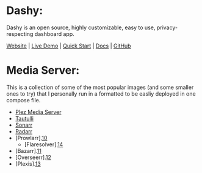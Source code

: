 # Dashy: #

Dashy is an open source, highly customizable, easy to use, privacy-respecting dashboard app. 

[Website][1] |  [Live Demo][4] |  [Quick Start][2] |  [Docs][3] |  [GitHub][5]

[1]: https://dashy.to                               "Website"
[2]: https://dashy.to/docs/quick-start              "Quick Start"
[3]: https://dashy.to/docs                          "Docs"
[4]: https://demo.dashy.to                          "Live Demo"
[5]: https://github.com/lissy93/dashy               "GitHub"

# Media Server: #

This is a collection of some of the most popular images (and some smaller ones to try) that I personally run in a formatted to be easliy deployed in one compose file.

- [Plez Media Server][6]
- [Tautulli][7]
- [Sonarr][8]
- [Radarr][9]
- [Prowlarr].[10]
   - [Flaresolver].[14]
- [Bazarr].[11]
- [Overseerr].[12]
- [Plexis].[13]

[6]: https://hub.docker.com/r/plexinc/pms-docker/                    "Plex Media Server"
[7]: https://hub.docker.com/r/tautulli/tautulli/                     "Tautulli"
[8]: https://wiki.servarr.com/sonarr/installation/docker             "Sonarr"
[9]: https://wiki.servarr.com/radarr/installation/docker             "Radarr"
[10]: https://wiki.servarr.com/prowlarr/installation/docker                     "Prowlarr"
[14]: https://github.com/FlareSolverr/FlareSolverr/                 "Flaresolver"
[11]: https://hotio.dev/containers/bazarr/                           "Bazarr"
[12]: https://docs.overseerr.dev/getting-started/installation#docker "Overseerr"
[13]: https://hub.docker.com/r/julesmellot/plexis/                   "PlexIs"
